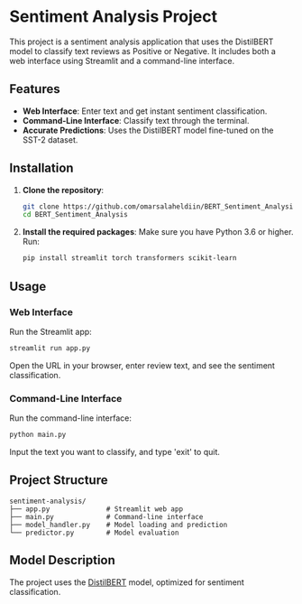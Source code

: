 # Sentiment Analysis Project

This project is a sentiment analysis application that uses the DistilBERT model to classify text reviews as Positive or Negative. It includes both a web interface using Streamlit and a command-line interface.

## Features
- **Web Interface**: Enter text and get instant sentiment classification.
- **Command-Line Interface**: Classify text through the terminal.
- **Accurate Predictions**: Uses the DistilBERT model fine-tuned on the SST-2 dataset.

## Installation

1. **Clone the repository**:
   ```bash
   git clone https://github.com/omarsalaheldiin/BERT_Sentiment_Analysis
   cd BERT_Sentiment_Analysis
   ```

2. **Install the required packages**:
   Make sure you have Python 3.6 or higher. Run:
   ```bash
   pip install streamlit torch transformers scikit-learn
   ```

## Usage

### Web Interface
Run the Streamlit app:
```bash
streamlit run app.py
```
Open the URL in your browser, enter review text, and see the sentiment classification.

### Command-Line Interface
Run the command-line interface:
```bash
python main.py
```
Input the text you want to classify, and type 'exit' to quit.

## Project Structure
```
sentiment-analysis/
├── app.py              # Streamlit web app
├── main.py             # Command-line interface
├── model_handler.py    # Model loading and prediction
└── predictor.py        # Model evaluation
```

## Model Description
The project uses the [DistilBERT](https://huggingface.co/distilbert-base-uncased-finetuned-sst-2-english) model, optimized for sentiment classification.

